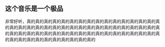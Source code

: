 ## 这个音乐是一个极品
非常好听，真的真的真的真的真的真的真的真的真的真的真的真的真的真的真的真的真的真的真的真的真的真的真的真的真的真的真的真的真的真的真的真的真的真的真的真的真的真的真的真的真的真的真的真的真的真的真的真的真的真的真的真的真的真的真的真的真的真的真的真的真的真的